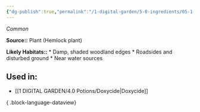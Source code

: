 ```yaml
---
{"dg-publish":true,"permalink":"/1-digital-garden/5-0-ingredients/05-1-plants/bundle-of-hemlock/","tags":["ingredient","common"]}
---
```


*Common*

**Source::** Plant (Hemlock plant)

**Likely Habitats::** * Damp, shaded woodland edges * Roadsides and disturbed ground * Near water sources

## Used in:

- [[1 DIGITAL GARDEN/4.0 Potions/Doxycide\|Doxycide]]

{ .block-language-dataview}

